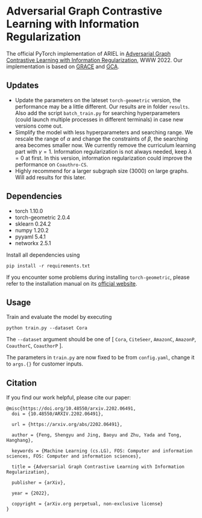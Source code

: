 # Adversarial Graph Contrastive Learning with Information Regularization

The official PyTorch implementation of ARIEL in [Adversarial Graph Contrastive Learning with Information Regularization](https://arxiv.org/abs/2202.06491), WWW 2022. Our implementation is based on [GRACE](https://github.com/CRIPAC-DIG/GRACE) and [GCA](https://github.com/CRIPAC-DIG/GCA).


## Updates
- Update the parameters on the lateset `torch-geometric` version, the performance may be a little different. Our results are in folder `results`. Also add the script `batch_train.py` for searching hyperparameters (could launch multiple processes in different terminals) in case new versions come out. 
- Simplify the model with less hyperparameters and searching range. We rescale the range of $`\alpha`$ and change the constraints of $`\beta`$, the searching area becomes smaller now. We currently remove the curriculum learning part with $`\gamma=1`$. Information regularization is not always needed, keep $`\lambda=0`$ at first. In this version, information regularization could improve the performance on `Coauthro-CS`.
- Highly recommend for a larger subgraph size (3000) on large graphs. Will add results for this later.


## Dependencies

- torch 1.10.0
- torch-geometric 2.0.4
- sklearn 0.24.2
- numpy 1.20.2
- pyyaml 5.4.1
- networkx 2.5.1

Install all dependencies using
```
pip install -r requirements.txt
```

If you encounter some problems during installing `torch-geometric`, please refer to the installation manual on its [official website](https://pytorch-geometric.readthedocs.io/en/latest/notes/installation.html).

## Usage

Train and evaluate the model by executing
```
python train.py --dataset Cora
```
The `--dataset` argument should be one of [ `Cora`, `CiteSeer`, `AmazonC`, `AmazonP`, `CoauthorC`, `CoauthorP` ].

The parameters in `train.py` are now fixed to be from `config.yaml`, change it to `args.{}` for customer inputs.

## Citation

If you find our work helpful, please cite our paper:

```
@misc{https://doi.org/10.48550/arxiv.2202.06491,
  doi = {10.48550/ARXIV.2202.06491},
  
  url = {https://arxiv.org/abs/2202.06491},
  
  author = {Feng, Shengyu and Jing, Baoyu and Zhu, Yada and Tong, Hanghang},
  
  keywords = {Machine Learning (cs.LG), FOS: Computer and information sciences, FOS: Computer and information sciences},
  
  title = {Adversarial Graph Contrastive Learning with Information Regularization},
  
  publisher = {arXiv},
  
  year = {2022},
  
  copyright = {arXiv.org perpetual, non-exclusive license}
}

```
